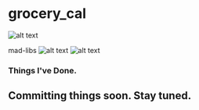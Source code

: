 # grocery_cal 
![alt text](https://i.imgur.com/8vmOfFQ.png "Grocery Cal")

mad-libs
![alt text](https://i.imgur.com/j0DF77u.png "Correct")
![alt text](https://i.imgur.com/APWjAYw.png "Wrong")

### Things I've Done.
## Committing things soon. Stay tuned.
